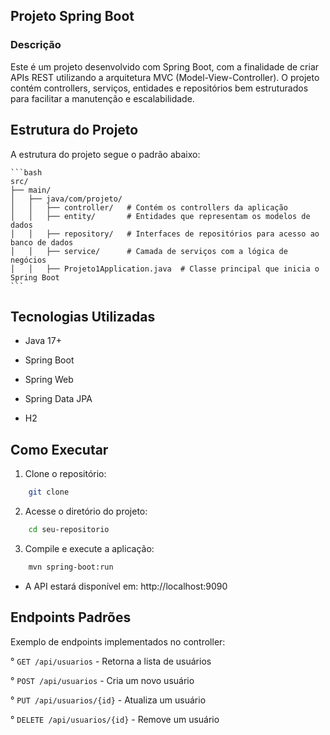 ## Projeto Spring Boot
### Descrição
Este é um projeto desenvolvido com Spring Boot, com a finalidade de criar APIs REST utilizando a arquitetura MVC (Model-View-Controller). O projeto contém controllers, serviços, entidades e repositórios bem estruturados para facilitar a manutenção e escalabilidade.

## Estrutura do Projeto
A estrutura do projeto segue o padrão abaixo:

    ```bash
    src/
    ├── main/
    │   ├── java/com/projeto/
    │   │   ├── controller/   # Contém os controllers da aplicação
    │   │   ├── entity/       # Entidades que representam os modelos de dados
    │   │   ├── repository/   # Interfaces de repositórios para acesso ao banco de dados
    │   │   ├── service/      # Camada de serviços com a lógica de negócios
    │   │   ├── Projeto1Application.java  # Classe principal que inicia o Spring Boot
    ```

## Tecnologias Utilizadas
- Java 17+

- Spring Boot

- Spring Web

- Spring Data JPA

- H2

## Como Executar
1. Clone o repositório:

```sh
    git clone 
```
2. Acesse o diretório do projeto:

```sh
    cd seu-repositorio
```
3. Compile e execute a aplicação:

```sh
    mvn spring-boot:run
```
- A API estará disponível em: http://localhost:9090

## Endpoints Padrões
Exemplo de endpoints implementados no controller:

° `GET /api/usuarios` - Retorna a lista de usuários

° `POST /api/usuarios` - Cria um novo usuário

° `PUT /api/usuarios/{id}` - Atualiza um usuário

° `DELETE /api/usuarios/{id}` - Remove um usuário